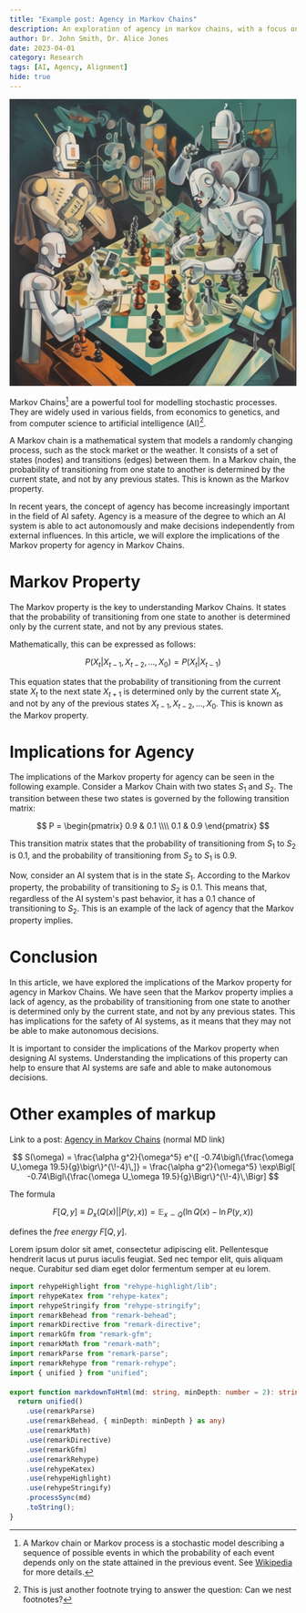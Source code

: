 ```yaml
---
title: "Example post: Agency in Markov Chains"
description: An exploration of agency in markov chains, with a focus on the safety of AI
author: Dr. John Smith, Dr. Alice Jones
date: 2023-04-01
category: Research
tags: [AI, Agency, Alignment]
hide: true
---
```


![](example/res-front.png)

Markov Chains[^1] are a powerful tool for modelling stochastic processes. They are widely used in various fields, from economics to genetics, and from computer science to artificial intelligence (AI)[^2].

A Markov chain is a mathematical system that models a randomly changing process, such as the stock market or the weather. It consists of a set of states (nodes) and transitions (edges) between them. In a Markov chain, the probability of transitioning from one state to another is determined by the current state, and not by any previous states. This is known as the Markov property.

In recent years, the concept of agency has become increasingly important in the field of AI safety. Agency is a measure of the degree to which an AI system is able to act autonomously and make decisions independently from external influences. In this article, we will explore the implications of the Markov property for agency in Markov Chains.
<!-- more -->
# Markov Property

The Markov property is the key to understanding Markov Chains. It states that the probability of transitioning from one state to another is determined only by the current state, and not by any previous states.

Mathematically, this can be expressed as follows:

$$P(X_t|X_{t-1},X_{t-2},\ldots,X_0) = P(X_t|X_{t-1})$$

This equation states that the probability of transitioning from the current state $X_t$ to the next state $X_{t+1}$ is determined only by the current state $X_t$, and not by any of the previous states $X_{t-1},X_{t-2},\ldots,X_0$. This is known as the Markov property.

# Implications for Agency

The implications of the Markov property for agency can be seen in the following example. Consider a Markov Chain with two states $S_1$ and $S_2$. The transition between these two states is governed by the following transition matrix:

$$
P = \begin{pmatrix}
0.9 & 0.1 \\\\
0.1 & 0.9
\end{pmatrix}
$$

This transition matrix states that the probability of transitioning from $S_1$ to $S_2$ is 0.1, and the probability of transitioning from $S_2$ to $S_1$ is 0.9.

Now, consider an AI system that is in the state $S_1$. According to the Markov property, the probability of transitioning to $S_2$ is 0.1. This means that, regardless of the AI system's past behavior, it has a 0.1 chance of transitioning to $S_2$. This is an example of the lack of agency that the Markov property implies.

# Conclusion

In this article, we have explored the implications of the Markov property for agency in Markov Chains. We have seen that the Markov property implies a lack of agency, as the probability of transitioning from one state to another is determined only by the current state, and not by any previous states. This has implications for the safety of AI systems, as it means that they may not be able to make autonomous decisions.

It is important to consider the implications of the Markov property when designing AI systems. Understanding the implications of this property can help to ensure that AI systems are safe and able to make autonomous decisions.

# Other examples of markup

Link to a post: [Agency in Markov Chains](/posts/contingency) (normal MD link)

$$
S(\omega) 
= \frac{\alpha g^2}{\omega^5} e^{[ -0.74\bigl\{\frac{\omega U_\omega 19.5}{g}\bigr\}^{\!-4}\,]}
= \frac{\alpha g^2}{\omega^5} \exp\Bigl[ -0.74\Bigl\{\frac{\omega U_\omega 19.5}{g}\Bigr\}^{\!-4}\,\Bigr] 
$$

The formula

$$F[Q,y]\equiv D_x(Q(x)||P(y,x))=\mathbb{E}_{x\sim Q}(\ln Q(x)-\ln P(y,x))$$

defines the *free energy* $F[Q,y]$.

Lorem ipsum dolor sit amet, consectetur adipiscing elit. Pellentesque hendrerit lacus ut purus iaculis feugiat. Sed nec tempor elit, quis aliquam neque. Curabitur sed diam eget dolor fermentum semper at eu lorem.

``` typescript
import rehypeHighlight from "rehype-highlight/lib";
import rehypeKatex from "rehype-katex";
import rehypeStringify from "rehype-stringify";
import remarkBehead from "remark-behead";
import remarkDirective from "remark-directive";
import remarkGfm from "remark-gfm";
import remarkMath from "remark-math";
import remarkParse from "remark-parse";
import remarkRehype from "remark-rehype";
import { unified } from "unified";

export function markdownToHtml(md: string, minDepth: number = 2): string {
  return unified()
    .use(remarkParse)
    .use(remarkBehead, { minDepth: minDepth } as any)
    .use(remarkMath)
    .use(remarkDirective)
    .use(remarkGfm)
    .use(remarkRehype)
    .use(rehypeKatex)
    .use(rehypeHighlight)
    .use(rehypeStringify)
    .processSync(md)
    .toString();
}
```

[^1]: A Markov chain or Markov process is a stochastic model describing a sequence of possible events in which the probability of each event depends only on the state attained in the previous event. See [Wikipedia](https://en.wikipedia.org/wiki/Markov_chain) for more details.

[^2]: This is just another footnote trying to answer the question: Can we nest footnotes?[^4]

[^4]: Appear so! Also the displayed numbers seem to be automatic!